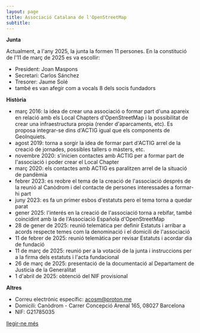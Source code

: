 ```yaml
---
layout: page
title: Associació Catalana de l'OpenStreetMap
subtitle: 
---
```


**Junta**

Actualment, a l'any 2025, la junta la formen 11 persones. En la constitució de l'11 de març de 2025 es va escollir:
- President: Joan Maspons
- Secretari: Carlos Sánchez
- Tresorer: Jaume Solé
- també es van afegir com a vocals 8 dels socis fundadors

**Història**
- març 2016: la idea de crear una associació o formar part d'una apareix en relació amb els Local Chapters d'OpenStreetMap i la possibilitat de crear una infraestructura propia (render d'aparcaments, etc). Es proposa integrar-se dins d'ACTIG igual que els components de GeoInquiets.
- agost 2019: torna a sorgir la idea de formar part d'ACTIG arrel de la creació de jornades, possibles tallers o màsters, etc.
- novembre 2020: s'inicien contactes amb ACTIG per a formar part de l'associació i poder crear el Local Chapter
- març 2020: els contactes amb ACTIG es paralitzen arrel de la situació de pandèmia
- febrer 2023: es reobre el tema de la creació de l'associació després de la reunió al Canòdrom i del contacte de persones interessades a formar-hi part
- juny 2023: es fa un primer esbos d'estatuts pero el tema torna a quedar parat
- gener 2025: l'interés en la creació de l'associació torna a rebifar, també coincidint amb la de l'Associació Española d'OpenStreetMap
- 28 de gener de 2025: reunió telemàtica per definir Estatuts i arribar a acords respecte temes com la denominació i el domicili de l'associació
- 11 de febrer de 2025: reunió telemàtica per revisar Estatuts i acordar dia de fundació
- 11 de març de 2025: reunió per a la votació de la junta i instruccions per a la firma dels estatuts i l'acta fundacional
- 26 de març de 2025: presentació de la documentació al Departament de Justicia de la Generalitat
- 1 d'abril de 2025: obtenció del NIF provisional 

**Altres**
- Correu electrónic específic: acosm@proton.me
- Domicili: Canòdrom - Carrer Concepció Arenal 165, 08027 Barcelona
- NIF: G21785035

[llegir-ne més](https://wiki.openstreetmap.org/wiki/WikiProject_Catalan) 
